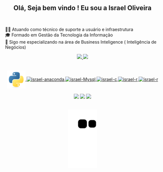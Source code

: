 <div align="center">
<h2> Olá, Seja bem vindo ! Eu sou a Israel Oliveira</h2>
</div>
</br>

👨‍💻 Atuando como técnico de suporte a usuário e infraestrutura <br />
🎓 Formado em Gestão da Tecnologia da Informação <br />
🌱 Sigo me especializando na área de Business Inteligence ( Inteligência de Negócios) <br />

<div align="center">
  <a href="https://github.com/israel_oliveira">
  <img height="170em" src="https://github-readme-stats.vercel.app/api?username=IsraelOliveira&show_icons=true&theme=dracula&include_all_commits=true&count_private=true"/>
  <img height="170em" src="https://github-readme-stats.vercel.app/api/top-langs/?username=IsraelOliveira&layout=compact&langs_count=7&theme=dracula"/>
</div>
</br>
  
 <div align="center">
<div style="display: inline_block"><br>
  
  <img align="center" alt="israel-Python" height="60" width="60" src="https://raw.githubusercontent.com/devicons/devicon/master/icons/python/python-original.svg">
  <img align="center" alt="israel-anaconda" height="60" width="60" src="https://cdn.jsdelivr.net/gh/devicons/devicon/icons/anaconda/anaconda-original-wordmark.svg" />
  <img align="center" alt="israel-Mysql" height="60" width="60" src="https://cdn.jsdelivr.net/gh/devicons/devicon/icons/mysql/mysql-original.svg" />
  <img align="center" alt="israel-c" height="60" width="60" src="https://cdn.jsdelivr.net/gh/devicons/devicon/icons/confluence/confluence-original-wordmark.svg" />
  <img align="center" alt="israel-r" height="60" width="60" src="https://cdn.jsdelivr.net/gh/devicons/devicon/icons/r/r-original.svg" />
  <img align="center" alt="israel-r" height="60" width="60" src="https://cdn.jsdelivr.net/gh/devicons/devicon/icons/pandas/pandas-original.svg" />
 </div>
 </br>
 
 <div align="center">
  <a href="https://www.instagram.com/israel__olliveira" target="_blank"><img src="https://img.shields.io/badge/-Instagram-%23E4405F?style=for-the-badge&logo=instagram&logoColor=white" target="_blank"></a> 
  <a href = "mailto:israelm853@gmail.com"><img src="https://img.shields.io/badge/-Gmail-%23333?style=for-the-badge&logo=gmail&logoColor=white" target="_blank"></a>
  <a href="https://www.linkedin.com/in/israel-melo-b4b12898/" target="_blank"><img src="https://img.shields.io/badge/-LinkedIn-%230077B5?style=for-the-badge&logo=linkedin&logoColor=white" target="_blank"></a> 
</div>
</br>
  
  ![snake gif](https://github.com/Formandodev/Formandodev/blob/output/github-contribution-grid-snake.svg)
                                                                                                                  
